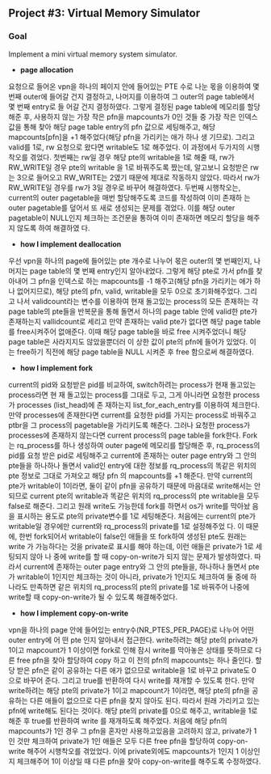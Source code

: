 ## Project #3: Virtual Memory Simulator

### Goal
Implement a mini virtual memory system simulator.

+ **page allocation**  
  
요청으로 들어온 vpn을 하나의 페이지 안에 들어있는 PTE 수로 나눈 몫을 이용하여 몇 번째
outer에 들어갈 건지 결정하고, 나머지를 이용하여 그 outer의 page table에서 몇 번째 entry로 들
어갈 건지 결정하였다. 그렇게 결정된 page table에 메모리를 할당해준 후, 사용하지 않는 가장
작은 pfn을 mapcounts가 0인 것들 중 가장 작은 인덱스 값을 통해 찾아 해당 page table entry의
pfn 값으로 세팅해주고, 해당 mapcounts[pfn]을 +1 해주었다(해당 pfn을 가리키는 애가 하나 생
기므로). 그리고 valid를 1로, rw 요청으로 왔다면 writable도 1로 해주었다. 이 과정에서 두가지의
시행 착오를 겪었다.
첫번째는 rw일 경우 해당 pte의 writable을 1로 해줄 때, rw가 RW_WRITE일 경우 pte의 writable
을 1로 바꿔주도록 짰는데, 알고보니 요청받은 rw는 3으로 들어오고 RW_WRITE는 2였기 때문에
제대로 작동하지 않았다. 따라서 rw가 RW_WRITE일 경우를 rw가 3일 경우로 바꾸어 해결하였다.
두번째 시행착오는, current의 outer pagetable을 매번 할당해주도록 코드를 작성하여 이미 존재하
는 outer pagetable를 덮어서 또 새로 생성되는 문제를 겪었다. 이를 해당 outer pagetable이
NULL인지 체크하는 조건문을 통하여 이미 존재하면 메모리 할당을 해주지 않도록 하여 해결하였
다.

+ **how I implement deallocation**   

우선 vpn을 하나의 page에 들어있는 pte 개수로 나누어 몫은 outer의 몇 번째인지, 나머지는
page table의 몇 번째 entry인지 알아내었다. 그렇게 해당 pte로 가서 pfn를 찾아내어 그 pfn을
인덱스로 하는 mapcounts를 -1 해주고(해당 pfn을 가리키는 애가 하나 없어지므로), 해당 pte의
pfn, valid, writable을 모두 0으로 초기화해주었다.
그리고 나서 validcount라는 변수를 이용하여 현재 돌고있는 process의 모든 존재하는 각 page 
table의 pte들을 반복문을 통해 돌면서 하나의 page table 안에 valid한 pte가 존재하는지
vallidcount로 세리고 만약 존재하는 valid pte가 없다면 해당 page table를 free시켜주어 없애준다.
이때 해당 page table을 바로 free 시켜주었더니 해당 page table은 사라지지도 않았을뿐더러 이
상한 값이 pte의 pfn에 들어가 있었다. 이는 free하기 직전에 해당 page table을 NULL 시켜준 후
free 함으로써 해결하였다.

+ **how I implement fork**  

current의 pid와 요청받은 pid를 비교하여, switch하려는 process가 현재 돌고있는 process라면 현
재 돌고있는 process를 그대로 두고, 그게 아니라면 요청한 process가 processes (list_head)에 존
재하는지 list_for_each_entry를 이용하여 체크한다. 만약 processes에 존재한다면 current를 요청한
pid를 가지는 process로 바꿔주고 ptbr을 그 process의 pagetable을 가리키도록 해준다. 그러나
요청한 process가 processes에 존재하지 않는다면 current process의 page table을 fork한다.
Fork는 rq_process를 하나 생성하여 outer page에 메모리를 할당해준 후, rq_process의 pid를 요청
받은 pid로 세팅해주고 current에 존재하는 outer page entry와 그 안의 pte들을 하나하나 돌면서
valid인 entry에 대한 정보를 rq_process의 똑같은 위치의 pte 정보로 그대로 가져오고 해당 pfn
의 mapcounts를 +1 해준다. 만약 current의 pte가 writable이 1이라면, 둘이 같이 pfn을 공유하기
때문에 마음대로 write해서는 안되므로 current pte의 writable과 똑같은 위치의 rq_process의 pte 
writable을 모두 false로 해준다. 그리고 원래 write도 가능한데 fork를 하면서 os가 write를 막아놨
음을 표시하는 용도로 pte의 private변수를 1로 세팅해준다.
처음에는 current의 pte가 writable일 경우에만 current와 rq_process의 private를 1로 설정해주었
다. 이 때문에, 한번 fork되어서 writable이 false인 애들을 또 fork하여 생성된 pte도 원래는 write
가 가능하다는 것을 private로 표시를 해야 하는데, 이런 애들은 private가 1로 세팅되지 않아 나
중에 write를 할 때 copy-on-write가 되지 않는 문제가 발생하였다. 따라서 current에 존재하는
outer page entry와 그 안의 pte들을, 하나하나 돌면서 pte가 writable이 1인지만 체크하는 것이
아니라, private가 1인지도 체크하여 둘 중에 하나라도 만족하면 같은 위치의 rq_process의 pte의
private를 1로 바꿔주어 나중에 write할 때 copy-on-write가 될 수 있도록 해결해주었다.  

+ **how I implement copy-on-write**  

vpn을 하나의 page 안에 들어있는 entry수(NR_PTES_PER_PAGE)로 나누어 어떤 outer entry에 어
떤 pte 인지 알아내서 접근한다. write하려는 해당 pte의 private가 1이고 mapcount가 1 이상이면
fork로 인해 잠시 write를 막아놓은 상태를 뜻하므로 다른 free pfn을 찾아 할당하여 copy 하고 이
전의 pfn의 mapcounts는 하나 줄인다. 할당 받은 pfn은 같이 공유하는 다른 애가 없으므로
writable을 1로 바꾸고 private도 0으로 바꾸어 준다. 그리고 true를 반환하여 다시 write를 재개할
수 있도록 한다.
만약 write하려는 해당 pte의 private가 1이고 mapcount가 1이라면, 해당 pte의 pfn을 공유하는
다른 애들이 없으므로 다른 pfn을 찾지 않아도 된다. 따라서 원래 가리키고 있는 pfn에 write해도
된다는 것이다. 해당 pte의 private를 0으로 해주고, writable을 1로 해준 후 true를 반환하여 write
를 재개하도록 해주었다.
처음에 해당 pfn의 mapcounts가 1인 경우 그 pfn을 혼자만 사용하고있음을 고려하지 않고, 
private가 1인 것만 체크하여 private가 1인 애들은 모두 다른 free pfn을 할당하여 copy-on-write
해주어 시행착오를 겪었었다. 이에 private외에도 mapcounts가 1인지 1 이상인지 체크해주어 1이
이상일 때 다른 pfn을 찾아 copy-on-write를 해주도록 수정하였다.
